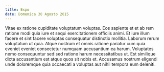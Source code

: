 ```yaml
---
title: Expo
date: Domenica 30 Agosto 2015
---
```


Vitae ex ratione cupiditate voluptatum voluptas. Eos sapiente et et ab rem ratione modi quia iure et sequi exercitationem officiis animi. Et iure illum facere et sint facere voluptas consequatur distinctio mollitia. Laborum rerum voluptatum ut quia. Atque nostrum et omnis ratione pariatur cum quia eveniet eveniet consectetur numquam accusantium ea harum. Voluptates nemo consequuntur sed sed ratione harum necessitatibus ut. Est similique dicta accusantium est atque quos sit nobis et. Accusamus nostrum eligendi unde doloremque quia occaecati a voluptas aut nihil tempora eum deleniti.
